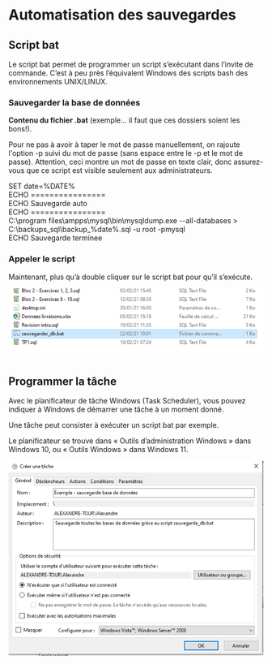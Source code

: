 # Automatisation des sauvegardes

## Script bat

Le script bat permet de programmer un script s’exécutant dans l’invite de commande. C’est à peu près l’équivalent Windows des scripts bash des environnements UNIX/LINUX.

### Sauvegarder la base de données

**Contenu du fichier .bat** (exemple... il faut que ces dossiers soient les bons!).

Pour ne pas à avoir à taper le mot de passe manuellement, on rajoute l'option -p suivi du mot de passe (sans espace entre le -p et le mot de passe). Attention, ceci montre un mot de passe en texte clair, donc assurez-vous que ce script est visible seulement aux administrateurs.

SET date=%DATE%  
ECHO ================  
ECHO Sauvegarde auto  
ECHO ================  
C:\\program files\\ampps\\mysql\\bin\\mysqldump.exe --all-databases > C:\\backups_sql\\backup_%date%.sql -u root -pmysql  
ECHO Sauvegarde terminee

### Appeler le script

Maintenant, plus qu’à double cliquer sur le script bat pour qu’il s’exécute.

![](images/bat_1.png)

## Programmer la tâche

Avec le planificateur de tâche Windows (Task Scheduler), vous pouvez indiquer à Windows de démarrer une tâche à un moment donné.

Une tâche peut consister à exécuter un script bat par exemple.

Le planificateur se trouve dans « Outils d’administration Windows » dans Windows 10, ou « Outils Windows » dans Windows 11.

![](images/bat_2.png)